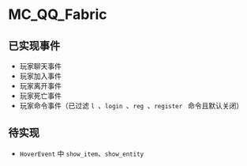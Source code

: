 # MC_QQ_Fabric

## 已实现事件

- 玩家聊天事件
- 玩家加入事件
- 玩家离开事件
- 玩家死亡事件
- 玩家命令事件（已过滤 `l `、`login `、`reg `、`register ` 命令且默认关闭）

## 待实现

- `HoverEvent` 中 `show_item`、`show_entity`
